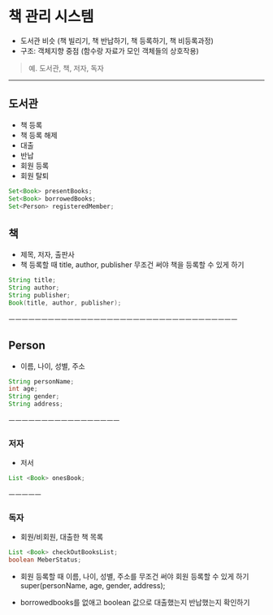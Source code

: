 
# 책 관리 시스템
- 도서관 비슷 (책 빌리기, 책 반납하기, 
책 등록하기, 책 비등록과정)
- 구조: 객체지향 중점 (함수랑 자료가 모인 객체들의 상호작용)
> 예. 도서관, 책, 저자, 독자

---


## 도서관
- 책 등록
- 책 등록 해제
- 대출
- 반납
- 회원 등록
- 회원 탈퇴

``` java
Set<Book> presentBooks;
Set<Book> borrowedBooks;
Set<Person> registeredMember;
```


## 책
- 제목, 저자, 출판사
- 책 등록할 때 title, author, publisher 무조건 써야 책을 등록할 수 있게 하기


``` java
String title;
String author;
String publisher;
Book(title, author, publisher);
```

ㅡㅡㅡㅡㅡㅡㅡㅡㅡㅡㅡㅡㅡㅡㅡㅡㅡㅡㅡㅡㅡㅡㅡㅡㅡㅡㅡㅡㅡㅡㅡㅡㅡㅡㅡ


## Person
- 이름, 나이, 성별, 주소 


``` java
String personName;
int age;
String gender;
String address;
```

ㅡㅡㅡㅡㅡㅡㅡㅡㅡㅡㅡㅡㅡㅡㅡㅡㅡ

### 저자
- 저서

``` java
List <Book> onesBook;
```

ㅡㅡㅡㅡㅡ

### 독자
- 회원/비회원, 대출한 책 목록

``` java
List <Book> checkOutBooksList;
boolean MeberStatus;

```

- 회원 등록할 때 이름, 나이, 성별, 주소를 무조건 써야 회원 등록할 수 있게 하기
super(personName, age, gender, address);

- borrowedbooks를 없애고 boolean 값으로 대출했는지 반납했는지 확인하기
